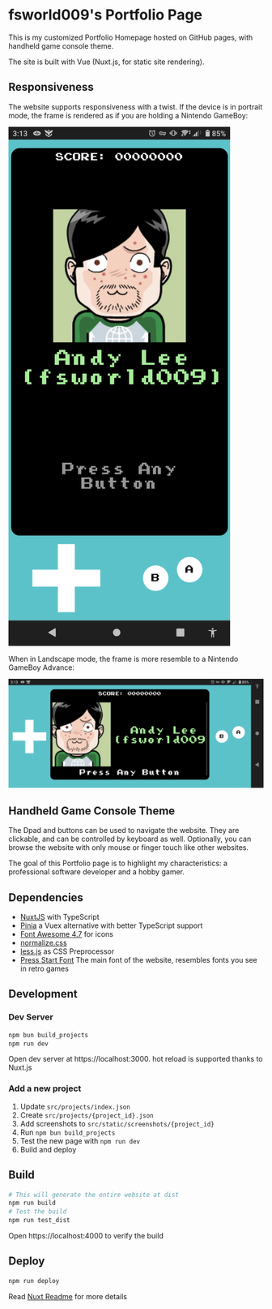 # fsworld009's Portfolio Page

This is my customized Portfolio Homepage hosted on GitHub pages, with
handheld game console theme.

The site is built with Vue (Nuxt.js, for static site rendering).

## Responsiveness

The website supports responsiveness with a twist. If the device is in portrait
mode, the frame is rendered as if you are holding a Nintendo GameBoy:

![Portrait View](./src/static/screenshots/myportfolio2021/001.png)

When in Landscape mode, the frame is more resemble to a Nintendo GameBoy
Advance:

![Landscape View](./src/static/screenshots/myportfolio2021/002.png)


## Handheld Game Console Theme

The Dpad and buttons can be used to navigate the website. They are clickable,
and can be controlled by keyboard as well. Optionally, you can browse the
website with only mouse or finger touch like other websites.

The goal of this Portfolio page is to highlight my characteristics:
a professional software developer and a hobby gamer.




## Dependencies

- [NuxtJS](https://nuxtjs.org/) with TypeScript
- [Pinia](https://pinia.esm.dev/)
  a Vuex alternative with better TypeScript support
- [Font Awesome 4.7](https://fontawesome.com/v4.7/) for icons
- [normalize.css](https://github.com/necolas/normalize.css/)
- [less.js](https://lesscss.org/) as CSS Preprocessor
- [Press Start Font](https://www.1001fonts.com/press-start-font.html)
  The main font of the website, resembles fonts you see in retro games

## Development

### Dev Server

```bash
npm bun build_projects
npm run dev
```

Open dev server at https://localhost:3000.
hot reload is supported thanks to Nuxt.js


### Add a new project

1. Update `src/projects/index.json`
2. Create `src/projects/{project_id}.json`
3. Add screenshots to `src/static/screenshots/{project_id}`
4. Run `npm bun build_projects`
5. Test the new page with `npm run dev`
6. Build and deploy


## Build

```bash
# This will generate the entire website at dist
npm run build
# Test the build
npm run test_dist
```

Open https://localhost:4000 to verify the build

## Deploy

```bash
npm run deploy
```


Read [Nuxt Readme](Nuxt_README.md) for more details